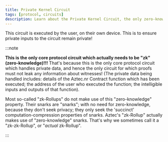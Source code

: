 ```yaml
---
title: Private Kernel Circuit
tags: [protocol, circuits]
description: Learn about the Private Kernel Circuit, the only zero-knowledge circuit in Aztec that handles private data and ensures transaction privacy by executing on user devices.
---
```


This circuit is executed by the user, on their own device. This is to ensure private inputs to the circuit remain private!

:::note

**This is the only core protocol circuit which actually needs to be "zk" (zero-knowledge)!!!** That's because this is the only core protocol circuit which handles private data, and hence the only circuit for which proofs must not leak any information about witnesses! (The private data being handled includes: details of the Aztec.nr Contract function which has been executed; the address of the user who executed the function; the intelligible inputs and outputs of that function).

Most so-called "zk-Rollups" do not make use of this "zero-knowledge" property. Their snarks are "snarks"; with no need for zero-knowledge, because they don't seek privacy; they only seek the 'succinct' computation-compression properties of snarks. Aztec's "zk-Rollup" actually makes use of "zero-knowledge" snarks. That's why we sometimes call it a "zk-zk-Rollup", or "_actual_ zk-Rollup".

:::
